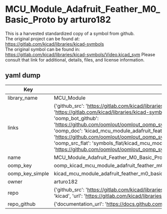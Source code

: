 # MCU_Module_Adafruit_Feather_M0_Basic_Proto by arturo182  
This is a harvested standardized copy of a symbol from github.  
The original project can be found at:  
https://gitlab.com/kicad/libraries/kicad-symbols  
The original symbol can be found in:
https://gitlab.com/kicad/libraries/kicad-symbols/Video.kicad_sym
Please consult that link for additional, details, files, and license information.  
## yaml dump  
| Key | Value |  
| --- | --- |  
| library_name | MCU_Module |  
| links | {'github_src': 'https://gitlab.com/kicad/libraries/kicad-symbols/Video.kicad_sym', 'github_src_repo': 'https://gitlab.com/kicad/libraries/kicad-symbols', 'oomp_bot': 'kicad_mcu_module_adafruit_feather_m0_basic_proto/working', 'oomp_bot_github': 'https://github.com/oomlout/oomlout_oomp_symbol_bot/tree/main/kicad_mcu_module_adafruit_feather_m0_basic_proto/working', 'oomp_doc': 'kicad_mcu_module_adafruit_feather_m0_basic_proto/working', 'oomp_doc_github': 'https://github.com/oomlout/oomlout_oomp_symbol_doc/tree/main/kicad_mcu_module_adafruit_feather_m0_basic_proto/working', 'oomp_src_flat': 'symbols_flat/kicad_mcu_module_adafruit_feather_m0_basic_proto/working', 'oomp_src_flat_github': 'https://github.com/oomlout/oomlout_oomp_symbol_src/tree/main/kicad_mcu_module_adafruit_feather_m0_basic_proto/working'} |  
| name | MCU_Module_Adafruit_Feather_M0_Basic_Proto |  
| oomp_key | oomp_kicad_mcu_module_adafruit_feather_m0_basic_proto |  
| oomp_key_simple | kicad_mcu_module_adafruit_feather_m0_basic_proto |  
| owner | arturo182 |  
| repo | {'github_src': 'https://gitlab.com/kicad/libraries/kicad-symbols/Video.kicad_sym', 'name': 'libraries/kicad-symbols', 'owner': 'kicad', 'url': 'https://gitlab.com/kicad/libraries/kicad-symbols'} |  
| repo_github | {'documentation_url': 'https://docs.github.com/rest/repos/repos#get-a-repository', 'message': 'Not Found'} |  

